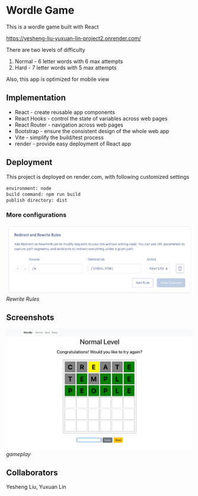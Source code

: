 # Wordle Game

This is a wordle game built with React

https://yesheng-liu-yuxuan-lin-project2.onrender.com/

There are two levels of difficulty
1. Normal - 6 letter words with 6 max attempts
2. Hard - 7 letter words with 5 max attempts

Also, this app is optimized for mobile view

## Implementation

* React - create reusable app components
* React Hooks - control the state of variables across web pages
* React Router - navigation across web pages
* Bootstrap - ensure the consistent design of the whole web app
* Vite - simplify the build/test process
* render - provide easy deployment of React app

## Deployment

This project is deployed on render.com, with following customized settings

```
environment: node
build command: npm run build
publish directory: dist
```

### More configurations
![render-config](./screenshots/render-config.png)
*Rewrite Rules*

## Screenshots
![demo-gameplay](./screenshots/demo-gameplay.png)
*gameplay*

## Collaborators
Yesheng Liu, Yuxuan Lin